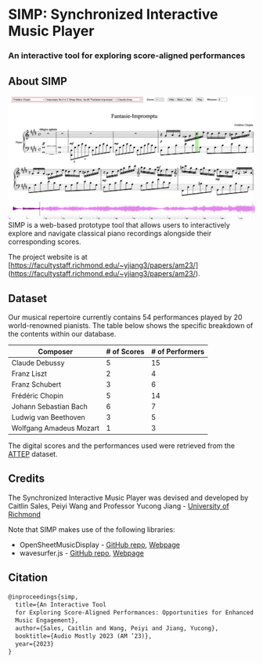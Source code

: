 # SIMP: Synchronized Interactive Music Player 
### An interactive tool for exploring score-aligned performances

## About SIMP
![Webpage](interface-chopin.png)
SIMP is a web-based prototype tool that allows users to interactively explore and navigate classical piano recordings alongside their corresponding scores.

The project website is at [https://facultystaff.richmond.edu/~yjiang3/papers/am23/] (https://facultystaff.richmond.edu/~yjiang3/papers/am23/).

## Dataset
Our musical repertoire currently contains 54 performances played by 20 world-renowned pianists. The table below shows the specific breakdown of the contents within our database.

|Composer|# of Scores|# of Performers|
|--------|-----------|---------------|
|Claude Debussy|5|15|
|Franz Liszt|2|4|
|Franz Schubert|3|6|
|Frédéric Chopin|5|14|
|Johann Sebastian Bach|6|7|
|Ludwig van Beethoven|3|5|
|Wolfgang Amadeus Mozart|1|3|

The digital scores and the performances used were retrieved from the [ATTEP](https://github.com/BetsyTang/ATEPP) dataset.

## Credits
The Synchronized Interactive Music Player was devised and developed by Caitlin Sales, Peiyi Wang and Professor Yucong Jiang - [University of Richmond](https://www.richmond.edu/)

Note that SIMP makes use of the following libraries:
* OpenSheetMusicDisplay - [GitHub repo](https://github.com/opensheetmusicdisplay/opensheetmusicdisplay), [Webpage](https://opensheetmusicdisplay.org/)
* wavesurfer.js - [GitHub repo](https://github.com/katspaugh/wavesurfer.js), [Webpage](https://wavesurfer-js.org/)

## Citation

```
@inproceedings{simp,
  title={An Interactive Tool
  for Exploring Score-Aligned Performances: Opportunities for Enhanced
  Music Engagement},
  author={Sales, Caitlin and Wang, Peiyi and Jiang, Yucong},
  booktitle={Audio Mostly 2023 (AM ’23)},
  year={2023}
}
```
